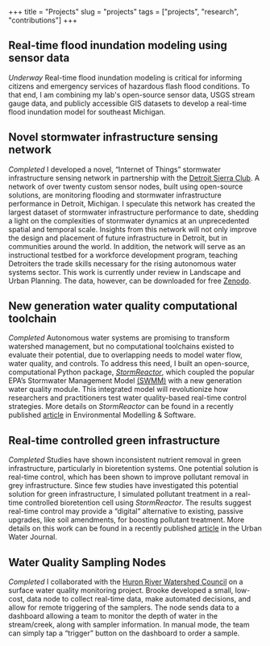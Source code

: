 +++
title = "Projects"
slug = "projects"
tags = ["projects", "research", "contributions"]
+++


## Real-time flood inundation modeling using sensor data
*Underway*
Real-time flood inundation modeling is critical for informing citizens and emergency services of hazardous flash flood conditions. To that end, I am combining my lab's open-source sensor data, USGS stream gauge data, and publicly accessible GIS datasets to develop a real-time flood inundation model for southeast Michigan.

## Novel stormwater infrastructure sensing network
*Completed*
I developed a novel, “Internet of Things” stormwater infrastructure sensing network in partnership with the [Detroit Sierra Club](https://www.sierraclub.org/michigan). A network of over twenty custom sensor nodes, built using open-source solutions, are monitoring flooding and stormwater infrastructure performance in Detroit, Michigan. I speculate this network has created the largest dataset of stormwater infrastructure performance to date, shedding a light on the complexities of stormwater dynamics at an unprecedented spatial and temporal scale. Insights from this network will not only improve the design and placement of future infrastructure in Detroit, but in communities around the world. In addition, the network will serve as an instructional testbed for a workforce development program, teaching Detroiters the trade skills necessary for the rising autonomous water systems sector. This work is currently under review in Landscape and Urban Planning. The data, however, can be downloaded for free [Zenodo](https://zenodo.org/record/6390875#.Yw0FHy-B1hE).

## New generation water quality computational toolchain
*Completed*
Autonomous water systems are promising to transform watershed management, but no computational toolchains existed to evaluate their potential, due to overlapping needs to model water flow, water quality, and controls. To address this need, I built an open-source, computational Python package, [*StormReactor*](https://github.com/kLabUM/StormReactor), which coupled the popular EPA’s Stormwater Management Model [(SWMM)](https://www.epa.gov/water-research/storm-water-management-model-swmm) with a new generation water quality module. This integrated model will revolutionize how researchers and practitioners test water quality-based real-time control strategies. More details on *StormReactor* can be found in a recently published [article](https://www.sciencedirect.com/science/article/abs/pii/S1364815221002176) in Environmental Modelling & Software.

## Real-time controlled green infrastructure
*Completed*
Studies have shown inconsistent nutrient removal in green infrastructure, particularly in bioretention systems. One potential solution is real-time control, which has been shown to improve pollutant removal in grey infrastructure. Since few studies have investigated this potential solution for green infrastructure, I simulated pollutant treatment in a real-time controlled bioretention cell using *StormReactor*. The results suggest real-time control may provide a “digital” alternative to existing, passive upgrades, like soil amendments, for boosting pollutant treatment. More details on this work can be found in a recently published [article](https://www.tandfonline.com/doi/abs/10.1080/1573062X.2022.2108464) in the Urban Water Journal.

## Water Quality Sampling Nodes
*Completed*
I collaborated with the [Huron River Watershed Council](https://www.hrwc.org/) on a surface water quality monitoring project. Brooke developed a small, low-cost, data node to collect real-time data, make automated decisions, and allow for remote triggering of the samplers. The node sends data to a dashboard allowing a team to monitor the depth of water in the stream/creek, along with sampler information. In manual mode, the team can simply tap a “trigger” button on the dashboard to order a sample.
